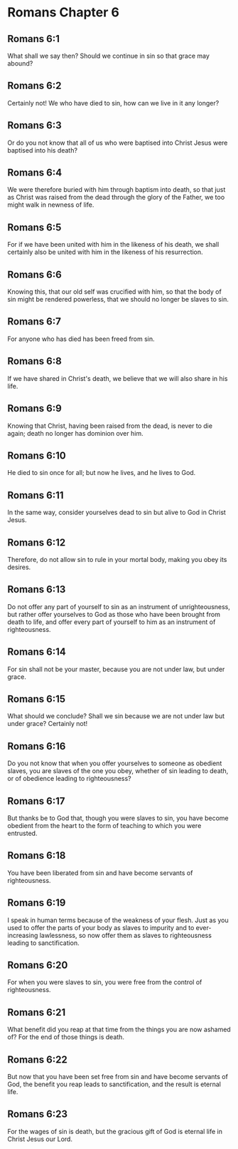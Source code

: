 # Romans Chapter 6

## Romans 6:1

What shall we say then? Should we continue in sin so that grace may abound?

## Romans 6:2

Certainly not! We who have died to sin, how can we live in it any longer?

## Romans 6:3

Or do you not know that all of us who were baptised into Christ Jesus were baptised into his death?

## Romans 6:4

We were therefore buried with him through baptism into death, so that just as Christ was raised from the dead through the glory of the Father, we too might walk in newness of life.

## Romans 6:5

For if we have been united with him in the likeness of his death, we shall certainly also be united with him in the likeness of his resurrection.

## Romans 6:6

Knowing this, that our old self was crucified with him, so that the body of sin might be rendered powerless, that we should no longer be slaves to sin.

## Romans 6:7

For anyone who has died has been freed from sin.

## Romans 6:8

If we have shared in Christ's death, we believe that we will also share in his life.

## Romans 6:9

Knowing that Christ, having been raised from the dead, is never to die again; death no longer has dominion over him.

## Romans 6:10

He died to sin once for all; but now he lives, and he lives to God.

## Romans 6:11

In the same way, consider yourselves dead to sin but alive to God in Christ Jesus.

## Romans 6:12

Therefore, do not allow sin to rule in your mortal body, making you obey its desires.

## Romans 6:13

Do not offer any part of yourself to sin as an instrument of unrighteousness, but rather offer yourselves to God as those who have been brought from death to life, and offer every part of yourself to him as an instrument of righteousness.

## Romans 6:14

For sin shall not be your master, because you are not under law, but under grace.

## Romans 6:15

What should we conclude? Shall we sin because we are not under law but under grace? Certainly not!

## Romans 6:16

Do you not know that when you offer yourselves to someone as obedient slaves, you are slaves of the one you obey, whether of sin leading to death, or of obedience leading to righteousness?

## Romans 6:17

But thanks be to God that, though you were slaves to sin, you have become obedient from the heart to the form of teaching to which you were entrusted.

## Romans 6:18

You have been liberated from sin and have become servants of righteousness.

## Romans 6:19

I speak in human terms because of the weakness of your flesh. Just as you used to offer the parts of your body as slaves to impurity and to ever-increasing lawlessness, so now offer them as slaves to righteousness leading to sanctification.

## Romans 6:20

For when you were slaves to sin, you were free from the control of righteousness.

## Romans 6:21

What benefit did you reap at that time from the things you are now ashamed of? For the end of those things is death.

## Romans 6:22

But now that you have been set free from sin and have become servants of God, the benefit you reap leads to sanctification, and the result is eternal life.

## Romans 6:23

For the wages of sin is death, but the gracious gift of God is eternal life in Christ Jesus our Lord.
